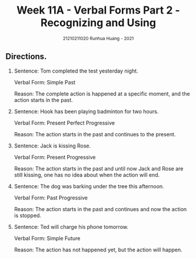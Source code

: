 <h1 style="text-align: center"> Week 11A - Verbal Forms Part 2 - Recognizing and Using </h1>
<div style="text-align: center"><small>21210211020 Runhua Huang - 2021</small></div>

## **Directions.**

1. Sentence: Tom completed the test yesterday night.

   Verbal Form: Simple Past

   Reason: The complete action is happened at a specific moment, and the action starts in the past.

2. Sentence: Hook has been playing badminton for two hours.

   Verbal Form: Present Perfect Progressive

   Reason: The action starts in the past and continues to the present. 

3. Sentence: Jack is kissing Rose.

   Verbal Form: Present Progressive

   Reason: The action starts in the past and until now Jack and Rose are still kissing, one has no idea about when the action will end.

4. Sentence: The dog was barking under the tree this afternoon.

   Verbal Form: Past Progressive

   Reason: The action starts in the past and continues and now the action is stopped.

5. Sentence: Ted will charge his phone tomorrow.

   Verbal Form: Simple Future

   Reason: The action has not happened yet, but the action will happen.